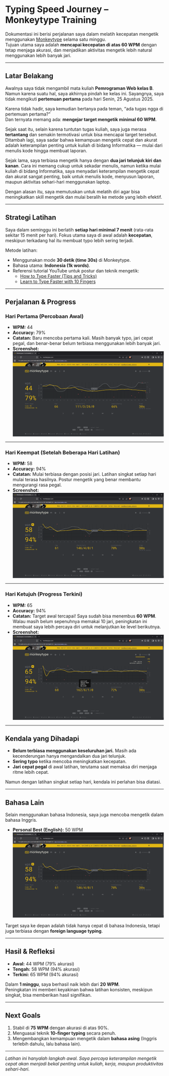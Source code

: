 # Typing Speed Journey – Monkeytype Training

Dokumentasi ini berisi perjalanan saya dalam melatih kecepatan mengetik menggunakan [Monkeytype](https://monkeytype.com) selama satu minggu.  
Tujuan utama saya adalah **mencapai kecepatan di atas 60 WPM** dengan tetap menjaga akurasi, dan menjadikan aktivitas mengetik lebih natural menggunakan lebih banyak jari.

---

## Latar Belakang
Awalnya saya tidak mengambil mata kuliah **Pemrograman Web kelas B**. Namun karena suatu hal, saya akhirnya pindah ke kelas ini. Sayangnya, saya tidak mengikuti **pertemuan pertama** pada hari Senin, 25 Agustus 2025.  

Karena tidak hadir, saya kemudian bertanya pada teman, “ada tugas ngga di pertemuan pertama?”  
Dan ternyata memang ada: **mengejar target mengetik minimal 60 WPM**.  

Sejak saat itu, selain karena tuntutan tugas kuliah, saya juga merasa **tertantang** dan semakin termotivasi untuk bisa mencapai target tersebut.  
Ditambah lagi, saya sadar bahwa kemampuan mengetik cepat dan akurat adalah keterampilan penting untuk kuliah di bidang Informatika — mulai dari menulis kode hingga membuat laporan.

Sejak lama, saya terbiasa mengetik hanya dengan **dua jari telunjuk kiri dan kanan**. Cara ini memang cukup untuk sekadar menulis, namun ketika mulai kuliah di bidang Informatika, saya menyadari keterampilan mengetik cepat dan akurat sangat penting, baik untuk menulis kode, menyusun laporan, maupun aktivitas sehari-hari menggunakan laptop.  

Dengan alasan itu, saya memutuskan untuk melatih diri agar bisa meningkatkan skill mengetik dan mulai beralih ke metode yang lebih efektif.

---

## Strategi Latihan
Saya dalam seminggu ini berlatih **setiap hari minimal 7 menit** (rata-rata sekitar 15 menit per hari). Fokus utama saya di awal adalah **kecepatan**, meskipun terkadang hal itu membuat typo lebih sering terjadi.  

Metode latihan:  
- Menggunakan mode **30 detik (time 30s)** di Monkeytype.  
- Bahasa utama: **Indonesia (1k words)**.  
- Referensi tutorial YouTube untuk postur dan teknik mengetik:  
  - [How to Type Faster (Tips and Tricks)](https://www.youtube.com/watch?v=QAb3ATOpBpE)  
  - [Learn to Type Faster with 10 Fingers](https://www.youtube.com/watch?v=tU_AXrvQjpo)  

---

## Perjalanan & Progress

### Hari Pertama (Percobaan Awal)
- **WPM:** 44  
- **Accuracy:** 79%  
- **Catatan:** Baru mencoba pertama kali. Masih banyak typo, jari cepat pegal, dan benar-benar belum terbiasa menggunakan lebih banyak jari.  
- **Screenshot:**  
  ![Day 1](./assets/typing-44wpm.png)

---

### Hari Keempat (Setelah Beberapa Hari Latihan)
- **WPM:** 58  
- **Accuracy:** 94%  
- **Catatan:** Mulai terbiasa dengan posisi jari. Latihan singkat setiap hari mulai terasa hasilnya. Postur mengetik yang benar membantu mengurangi rasa pegal.  
- **Screenshot:**  
  ![Day 4](./assets/typing-58wpm.png)

---

### Hari Ketujuh (Progress Terkini)
- **WPM:** 65  
- **Accuracy:** 94%  
- **Catatan:** Target awal tercapai! Saya sudah bisa menembus **60 WPM**. Walau masih belum sepenuhnya memakai 10 jari, peningkatan ini membuat saya lebih percaya diri untuk melanjutkan ke level berikutnya.  
- **Screenshot:**  
  ![Day 7](./assets/typing-65wpm.png)

---

## Kendala yang Dihadapi
- **Belum terbiasa menggunakan keseluruhan jari.** Masih ada kecenderungan hanya mengandalkan dua jari telunjuk.  
- **Sering typo** ketika mencoba meningkatkan kecepatan.  
- **Jari cepat pegal** di awal latihan, terutama saat memaksa diri menjaga ritme lebih cepat.  

Namun dengan latihan singkat setiap hari, kendala ini perlahan bisa diatasi.

---

## Bahasa Lain
Selain menggunakan bahasa Indonesia, saya juga mencoba mengetik dalam bahasa Inggris.  
- **Personal Best (English):** 50 WPM  
![Day 7](./assets/typing-50wpm_eng.png)

Target saya ke depan adalah tidak hanya cepat di bahasa Indonesia, tetapi juga terbiasa dengan **foreign language typing**.

---

## Hasil & Refleksi
- **Awal:** 44 WPM (79% akurasi)  
- **Tengah:** 58 WPM (94% akurasi)  
- **Terkini:** 65 WPM (94% akurasi)  

Dalam **1 minggu**, saya berhasil naik lebih dari **20 WPM**.  
Peningkatan ini memberi keyakinan bahwa latihan konsisten, meskipun singkat, bisa memberikan hasil signifikan.

---

## Next Goals
1. Stabil di **75 WPM** dengan akurasi di atas 90%.  
2. Menguasai teknik **10-finger typing** secara penuh.  
3. Mengembangkan kemampuan mengetik dalam **bahasa asing** (Inggris terlebih dahulu, lalu bahasa lain).  

---

*Latihan ini hanyalah langkah awal. Saya percaya keterampilan mengetik cepat akan menjadi bekal penting untuk kuliah, kerja, maupun produktivitas sehari-hari.*

